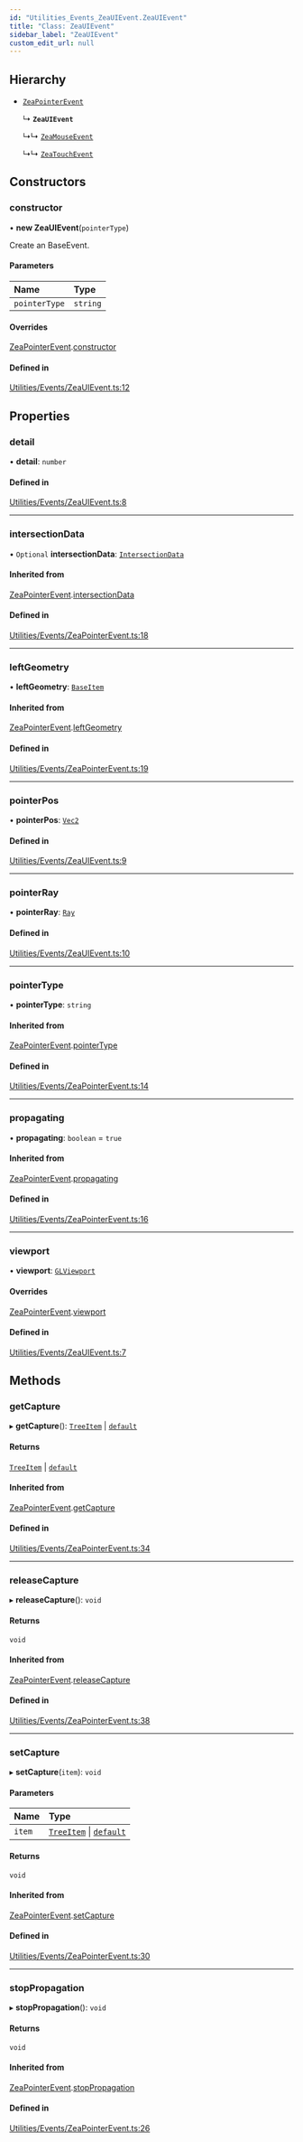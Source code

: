 ```yaml
---
id: "Utilities_Events_ZeaUIEvent.ZeaUIEvent"
title: "Class: ZeaUIEvent"
sidebar_label: "ZeaUIEvent"
custom_edit_url: null
---
```




## Hierarchy

- [`ZeaPointerEvent`](Utilities_Events_ZeaPointerEvent.ZeaPointerEvent)

  ↳ **`ZeaUIEvent`**

  ↳↳ [`ZeaMouseEvent`](Utilities_Events_ZeaMouseEvent.ZeaMouseEvent)

  ↳↳ [`ZeaTouchEvent`](Utilities_Events_ZeaTouchEvent.ZeaTouchEvent)

## Constructors

### constructor

• **new ZeaUIEvent**(`pointerType`)

Create an BaseEvent.

#### Parameters

| Name | Type |
| :------ | :------ |
| `pointerType` | `string` |

#### Overrides

[ZeaPointerEvent](Utilities_Events_ZeaPointerEvent.ZeaPointerEvent).[constructor](Utilities_Events_ZeaPointerEvent.ZeaPointerEvent#constructor)

#### Defined in

[Utilities/Events/ZeaUIEvent.ts:12](https://github.com/ZeaInc/zea-engine/blob/9080cb30e/src/Utilities/Events/ZeaUIEvent.ts#L12)

## Properties

### detail

• **detail**: `number`

#### Defined in

[Utilities/Events/ZeaUIEvent.ts:8](https://github.com/ZeaInc/zea-engine/blob/9080cb30e/src/Utilities/Events/ZeaUIEvent.ts#L8)

___

### intersectionData

• `Optional` **intersectionData**: [`IntersectionData`](../Utilities_IntersectionData.IntersectionData)

#### Inherited from

[ZeaPointerEvent](Utilities_Events_ZeaPointerEvent.ZeaPointerEvent).[intersectionData](Utilities_Events_ZeaPointerEvent.ZeaPointerEvent#intersectiondata)

#### Defined in

[Utilities/Events/ZeaPointerEvent.ts:18](https://github.com/ZeaInc/zea-engine/blob/9080cb30e/src/Utilities/Events/ZeaPointerEvent.ts#L18)

___

### leftGeometry

• **leftGeometry**: [`BaseItem`](../../SceneTree/SceneTree_BaseItem.BaseItem)

#### Inherited from

[ZeaPointerEvent](Utilities_Events_ZeaPointerEvent.ZeaPointerEvent).[leftGeometry](Utilities_Events_ZeaPointerEvent.ZeaPointerEvent#leftgeometry)

#### Defined in

[Utilities/Events/ZeaPointerEvent.ts:19](https://github.com/ZeaInc/zea-engine/blob/9080cb30e/src/Utilities/Events/ZeaPointerEvent.ts#L19)

___

### pointerPos

• **pointerPos**: [`Vec2`](../../Math/Math_Vec2.Vec2)

#### Defined in

[Utilities/Events/ZeaUIEvent.ts:9](https://github.com/ZeaInc/zea-engine/blob/9080cb30e/src/Utilities/Events/ZeaUIEvent.ts#L9)

___

### pointerRay

• **pointerRay**: [`Ray`](../../Math/Math_Ray.Ray)

#### Defined in

[Utilities/Events/ZeaUIEvent.ts:10](https://github.com/ZeaInc/zea-engine/blob/9080cb30e/src/Utilities/Events/ZeaUIEvent.ts#L10)

___

### pointerType

• **pointerType**: `string`

#### Inherited from

[ZeaPointerEvent](Utilities_Events_ZeaPointerEvent.ZeaPointerEvent).[pointerType](Utilities_Events_ZeaPointerEvent.ZeaPointerEvent#pointertype)

#### Defined in

[Utilities/Events/ZeaPointerEvent.ts:14](https://github.com/ZeaInc/zea-engine/blob/9080cb30e/src/Utilities/Events/ZeaPointerEvent.ts#L14)

___

### propagating

• **propagating**: `boolean` = `true`

#### Inherited from

[ZeaPointerEvent](Utilities_Events_ZeaPointerEvent.ZeaPointerEvent).[propagating](Utilities_Events_ZeaPointerEvent.ZeaPointerEvent#propagating)

#### Defined in

[Utilities/Events/ZeaPointerEvent.ts:16](https://github.com/ZeaInc/zea-engine/blob/9080cb30e/src/Utilities/Events/ZeaPointerEvent.ts#L16)

___

### viewport

• **viewport**: [`GLViewport`](../../Renderer/Renderer_GLViewport.GLViewport)

#### Overrides

[ZeaPointerEvent](Utilities_Events_ZeaPointerEvent.ZeaPointerEvent).[viewport](Utilities_Events_ZeaPointerEvent.ZeaPointerEvent#viewport)

#### Defined in

[Utilities/Events/ZeaUIEvent.ts:7](https://github.com/ZeaInc/zea-engine/blob/9080cb30e/src/Utilities/Events/ZeaUIEvent.ts#L7)

## Methods

### getCapture

▸ **getCapture**(): [`TreeItem`](../../SceneTree/SceneTree_TreeItem.TreeItem) \| [`default`](../../SceneTree/Manipulators/SceneTree_Manipulators_BaseTool.default)

#### Returns

[`TreeItem`](../../SceneTree/SceneTree_TreeItem.TreeItem) \| [`default`](../../SceneTree/Manipulators/SceneTree_Manipulators_BaseTool.default)

#### Inherited from

[ZeaPointerEvent](Utilities_Events_ZeaPointerEvent.ZeaPointerEvent).[getCapture](Utilities_Events_ZeaPointerEvent.ZeaPointerEvent#getcapture)

#### Defined in

[Utilities/Events/ZeaPointerEvent.ts:34](https://github.com/ZeaInc/zea-engine/blob/9080cb30e/src/Utilities/Events/ZeaPointerEvent.ts#L34)

___

### releaseCapture

▸ **releaseCapture**(): `void`

#### Returns

`void`

#### Inherited from

[ZeaPointerEvent](Utilities_Events_ZeaPointerEvent.ZeaPointerEvent).[releaseCapture](Utilities_Events_ZeaPointerEvent.ZeaPointerEvent#releasecapture)

#### Defined in

[Utilities/Events/ZeaPointerEvent.ts:38](https://github.com/ZeaInc/zea-engine/blob/9080cb30e/src/Utilities/Events/ZeaPointerEvent.ts#L38)

___

### setCapture

▸ **setCapture**(`item`): `void`

#### Parameters

| Name | Type |
| :------ | :------ |
| `item` | [`TreeItem`](../../SceneTree/SceneTree_TreeItem.TreeItem) \| [`default`](../../SceneTree/Manipulators/SceneTree_Manipulators_BaseTool.default) |

#### Returns

`void`

#### Inherited from

[ZeaPointerEvent](Utilities_Events_ZeaPointerEvent.ZeaPointerEvent).[setCapture](Utilities_Events_ZeaPointerEvent.ZeaPointerEvent#setcapture)

#### Defined in

[Utilities/Events/ZeaPointerEvent.ts:30](https://github.com/ZeaInc/zea-engine/blob/9080cb30e/src/Utilities/Events/ZeaPointerEvent.ts#L30)

___

### stopPropagation

▸ **stopPropagation**(): `void`

#### Returns

`void`

#### Inherited from

[ZeaPointerEvent](Utilities_Events_ZeaPointerEvent.ZeaPointerEvent).[stopPropagation](Utilities_Events_ZeaPointerEvent.ZeaPointerEvent#stoppropagation)

#### Defined in

[Utilities/Events/ZeaPointerEvent.ts:26](https://github.com/ZeaInc/zea-engine/blob/9080cb30e/src/Utilities/Events/ZeaPointerEvent.ts#L26)

